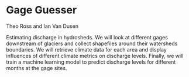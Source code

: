 # **Gage Guesser**

Theo Ross and Ian Van Dusen

Estimating discharge in hydrosheds. We will look at different gages downstream of glaciers and collect shapefiles around their watersheds boundaries. We will retrieve climate data for each area and display influences of different climate metrics on discharge levels. Finally, we will train a machine learning model to predict discharge levels for different months at the gage sites.



